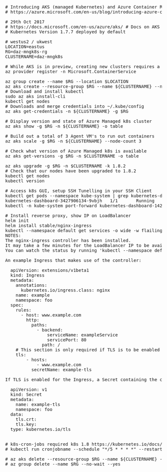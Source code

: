 <pre>
# Introducing AKS (managed Kubernetes) and Azure Container Registry improvements
# https://azure.microsoft.com/en-us/blog/introducing-azure-container-service-aks-managed-kubernetes-and-azure-container-registry-geo-replication/

# 29th Oct 2017
# https://docs.microsoft.com/en-us/azure/aks/ # Docs on AKS
# Kubernetes Version 1.7.7 deployed by default

# westus2 / ukwest
LOCATION=eastus
RG=daz-mngk8s-rg
CLUSTERNAME=daz-mngk8s

# While AKS is in preview, creating new clusters requires a feature flag on your subscription.
az provider register -n Microsoft.ContainerService

az group create --name $RG --location $LOCATION
az aks create --resource-group $RG --name ${CLUSTERNAME} --node-count 2 -s Standard_D2_v2
# Download and install kubectl
sudo az aks install-cli
kubectl get nodes
# Downloads and merge credentials into ~/.kube/config
az aks get-credentials -n ${CLUSTERNAME} -g $RG

# Display version and state of Azure Managed k8s cluster
az aks show -g $RG -n ${CLUSTERNAME} -o table

# Build out a total of 3 Agent VM's to run out containers
az aks scale -g $RG -n ${CLUSTERNAME} --node-count 3

# Check what version of Azure Managed k8s is available
az aks get-versions -g $RG -n $CLUSTERNAME -o table

az aks upgrade -g $RG -n $CLUSTERNAME -k 1.8.2
# Check that our nodes have been upgraded to 1.8.2
kubectl get nodes
kubectl version

# Access k8s GUI, setup SSH Tunelling in your SSH Client
kubectl get pods --namespace kube-system | grep kubernetes-dashboard
kubernetes-dashboard-3427906134-9vbjh   1/1       Running   0          49m
kubectl -n kube-system port-forward kubernetes-dashboard-1427906131-8vbjh 9090:9090

# Install reverse proxy, show IP on LoadBalancer
helm init
helm install stable/nginx-ingress
kubectl --namespace default get services -o wide -w flailing-hound-nginx-ingress-controller
NOTES:
The nginx-ingress controller has been installed.
It may take a few minutes for the LoadBalancer IP to be available.
You can watch the status by running 'kubectl --namespace default get services -o wide -w flailing-hound-nginx-ingress-controller'

An example Ingress that makes use of the controller:

  apiVersion: extensions/v1beta1
  kind: Ingress
  metadata:
    annotations:
      kubernetes.io/ingress.class: nginx
    name: example
    namespace: foo
  spec:
    rules:
      - host: www.example.com
        http:
          paths:
            - backend:
                serviceName: exampleService
                servicePort: 80
              path: /
    # This section is only required if TLS is to be enabled for the Ingress
    tls:
        - hosts:
            - www.example.com
          secretName: example-tls

If TLS is enabled for the Ingress, a Secret containing the certificate and key must also be provided:

  apiVersion: v1
  kind: Secret
  metadata:
    name: example-tls
    namespace: foo
  data:
    tls.crt: <base64 encoded cert>
    tls.key: <base64 encoded key>
  type: kubernetes.io/tls


# k8s-cron-jobs required k8s 1.8 https://kubernetes.io/docs/concepts/workloads/controllers/cron-jobs/
# kubectl run cronjobname --schedule "*/5 * * * *" --restart=OnFailure --image "imagename" -- "command"

# az aks delete --resource-group $RG --name ${CLUSTERNAME} --yes
# az group delete --name $RG --no-wait --yes
</pre>
